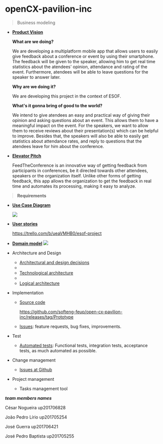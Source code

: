 # openCX-pavilion-inc 

>Business modeling
  
* **[Product Vision]()**

    **What are we doing?**

    We are developing a multiplatform mobile app that allows users to easily give feedback about a conference or event by using their smartphone. The feedback will be given to the speaker, allowing him to get real time statistics about the atendees' opinion, attendance and rating of the event. Furthermore, atendees will be able to leave questions for the speaker to answer later. 


    **Why are we doing it?**

    We are developing this project in the context of ESOF.


    **What's it gonna bring of good to the world?**

    We intend to give atendees an easy and practical way of giving their opinion and asking questions about an event. This allows them to have a meaningful impact on the event.
    For the speakers, we want to allow them to receive reviews about their presentation(s) which can be helpful to improve. Besides that, the speakers will also be able to easily get statistics about attendance rates, and reply to questions that the atendees leave for him about the conference.


*   **[Elevator Pitch]()**


    FeedTheConference is an innovative way of getting feedback from participants in conferences, be it directed towards other attendees, speakers or the organization itself.
Unlike other forms of getting feedback, this app allows the organization to get the feedback in real time and automates its processing, making it easy to analyze.

> **Requirements**
  * **[Use Case Diagram]()**
 
      ![](https://i.imgur.com/soiJzyj.png)

  * **[User stories]()**
      
      https://trello.com/b/ueaVMHB0/esof-project



  * **[Domain model]()**
   ![](https://i.imgur.com/sAEUddI.png)




      



* Architecture and Design
  * [Architectural and design decisions]()
  * 
  * [Technological architecture]()
  * 
  * [Logical architecture]()
* Implementation
  * [Source code]()
      
      https://github.com/softeng-feup/open-cx-pavilion-inc/releases/tag/Prototype
  
  * [Issues](): feature requests, bug fixes, improvements.
* Test
  * [Automated tests](): Functional tests, integration tests, acceptance tests, as much automated as possible.
* Change management
  * [Issues at Github]()
* Project management
  * Tasks management tool 

***team members names***

César Nogueira up201706828

João Pedro Lírio up201705254

José Guerra up201706421

José Pedro Baptista up201705255



